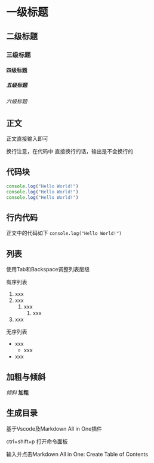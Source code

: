 # 一级标题

## 二级标题

### 三级标题

#### 四级标题

##### 五级标题

###### 六级标题

## 正文

正文直接输入即可

换行注意，在代码中
直接换行的话，输出是不会换行的

## 代码块

```JavaScript
console.log("Hello World!")
console.log("Hello World!")
console.log("Hello World!")
```

## 行内代码

正文中的代码如下 `console.log("Hello World!")`

## 列表

使用Tab和Backspace调整列表层级

有序列表

1. xxx
2. xxx
   1. xxx
      1. xxx
3. xxx

无序列表

- xxx
  - xxx
- xxx

## 加粗与倾斜

*倾斜*
**加粗**

## 生成目录

基于Vscode及Markdown All in One插件

ctrl+shift+p 打开命令面板

输入并点击Markdown All in One: Create Table of Contents
